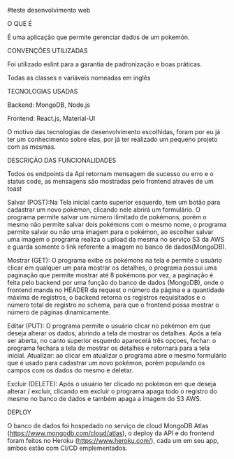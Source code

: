#teste desenvolvimento web

O QUE É

É uma aplicação que permite gerenciar dados de um pokemón.

CONVENÇÕES UTILIZADAS

Foi utilizado eslint para a garantia de padronização e boas práticas.

Todas as classes e variáveis nomeadas em inglês

TECNOLOGIAS USADAS

Backend: MongoDB, Node.js

Frontend: React.js, Material-UI

O motivo das tecnologias de desenvolvimento escolhidas, foram por eu já ter um conhecimento sobre elas, por já ter realizado um pequeno projeto com as mesmas.

DESCRIÇÃO DAS FUNCIONALIDADES

Todos os endpoints da Api retornam mensagem de sucesso ou erro e o status code, as mensagens são mostradas pelo frontend através de um toast

Salvar (POST):Na Tela inicial canto superior esquerdo, tem um botão para cadastrar um novo pokémon, clicando nele abrirá um formulário. O programa permite salvar um número ilimitado de pokémons, porém o mesmo não permite salvar dois pokémons com o mesmo nome, o programa permite salvar ou não uma imagem para o pokémon, ao escolher salvar uma imagem o programa realiza o upload da mesma no serviço S3 da AWS e guarda somente o link referente a imagem no banco de dados(MongoDB).

Mostrar (GET): O programa exibe os pokémons na tela e permite o usuário clicar em qualquer um para mostrar os detalhes, o programa possui uma paginação que permite mostrar até 8 pokémons por vez, a paginação é feita pelo backend por uma função do banco de dados (MongoDB), onde o frontend manda no HEADER da request o número da página e a quantidade máxima de registros, o backend retorna os registros requisitados e o número total de registro no schema, para que o frontend possa mostrar o número de páginas dinamicamente.

Editar (PUT): O programa permite o usuário clicar no pekémon em que deseja alterar os dados, abrindo a tela de mostrar os detalhes. Após a tela ser aberta, no canto superior esquerdo aparecerá três opçoes, fechar: o programa fechara a tela de mostrar os detalhes e retornara para a tela inicial. Atualizar: ao clicar em atualizar o programa abre o mesmo formulário que é usado para cadastrar um novo pokémon, porém populando os campos com os dados do mesmo e deletar.

Excluir (DELETE): Após o usuário ter clicado no pokémon em que deseja alterar / excluir, clicando em excluir o programa apaga todo o registro do mesmo no banco de dados e também apaga a imagem do S3 AWS.

DEPLOY

O banco de dados foi hospedado no serviço de cloud MongoDB Atlas (https://www.mongodb.com/cloud/atlas), o deploy da API e do frontend foram feitos no Heroku (https://www.heroku.com/), cada um em seu app, ambos estão com CI/CD emplementados.

